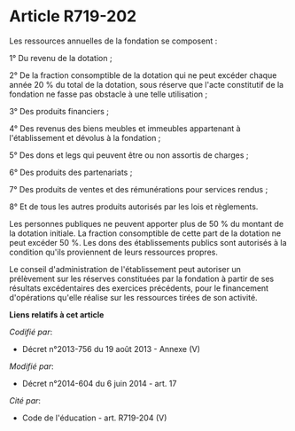# Article R719-202

Les ressources annuelles de la fondation se composent :

1° Du revenu de la dotation ;

2° De la fraction consomptible de la dotation qui ne peut excéder chaque année 20 % du total de la dotation, sous réserve que
l'acte constitutif de la fondation ne fasse pas obstacle à une telle utilisation ;

3° Des produits financiers ;

4° Des revenus des biens meubles et immeubles appartenant à l'établissement et dévolus à la fondation ;

5° Des dons et legs qui peuvent être ou non assortis de charges ;

6° Des produits des partenariats ;

7° Des produits de ventes et des rémunérations pour services rendus ;

8° Et de tous les autres produits autorisés par les lois et règlements.

Les personnes publiques ne peuvent apporter plus de 50 % du montant de la dotation initiale. La fraction consomptible de
cette part de la dotation ne peut excéder 50 %. Les dons des établissements publics sont autorisés à la condition qu'ils
proviennent de leurs ressources propres.

Le conseil d'administration de l'établissement peut autoriser un prélèvement sur les réserves constituées par la fondation à
partir de ses résultats excédentaires des exercices précédents, pour le financement d'opérations qu'elle réalise sur les
ressources tirées de son activité.

**Liens relatifs à cet article**

_Codifié par_:

  - Décret n°2013-756 du 19 août 2013 -  Annexe (V)

_Modifié par_:

  - Décret n°2014-604 du 6 juin 2014 - art. 17

_Cité par_:

  - Code de l'éducation - art. R719-204 (V)
